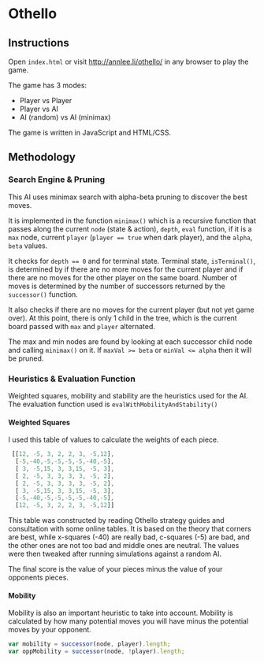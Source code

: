 # Othello

## Instructions

Open `index.html` or visit http://annlee.li/othello/ in any browser to play the game. 

The game has 3 modes:
- Player vs Player
- Player vs AI
- AI (random) vs AI (minimax)


The game is written in JavaScript and HTML/CSS. 

## Methodology

### Search Engine & Pruning

This AI uses minimax search with alpha-beta pruning to discover the best moves. 

It is implemented in the function `minimax()` which is a recursive function that passes along the current `node` (state & action), `depth`, `eval` function, if it is a `max` node, current `player` (`player == true` when dark player), and the `alpha`, `beta` values. 

It checks for `depth == 0` and for terminal state. Terminal state, `isTerminal()`, is determined by if there are no more moves for the current player and if there are no moves for the other player on the same board. Number of moves is determined by the number of successors returned by the `successor()` function. 

It also checks if there are no moves for the current player (but not yet game over). At this point, there is only 1 child in the tree, which is the current board passed with `max` and `player` alternated. 

The max and min nodes are found by looking at each successor child node and calling `minimax()` on it. If `maxVal >= beta` or `minVal <= alpha` then it will be pruned.

### Heuristics & Evaluation Function

Weighted squares, mobility and stability are the heuristics used for the AI. The evaluation function used is `evalWithMobilityAndStability()`

#### Weighted Squares

I used this table of values to calculate the weights of each piece. 

```javascript 
 [[12, -5, 3, 2, 2, 3, -5,12],
  [-5,-40,-5,-5,-5,-5,-40,-5],
  [ 3, -5,15, 3, 3,15, -5, 3],
  [ 2, -5, 3, 3, 3, 3, -5, 2],
  [ 2, -5, 3, 3, 3, 3, -5, 2],
  [ 3, -5,15, 3, 3,15, -5, 3],
  [-5,-40,-5,-5,-5,-5,-40,-5],
  [12, -5, 3, 2, 2, 3, -5,12]]
```

This table was constructed by reading Othello strategy guides and consultation with some online tables. It is based on the theory that corners are best, while x-squares (-40) are really bad, c-squares (-5) are bad, and the other ones are not too bad and middle ones are neutral. The values were then tweaked after running simulations against a random AI. 

The final score is the value of your pieces minus the value of your opponents pieces.

#### Mobility

Mobility is also an important heuristic to take into account. Mobility is calculated by how many potential moves you will have minus the potential moves  by your opponent. 

```javascript
var mobility = successor(node, player).length;
var oppMobility = successor(node, !player).length;
```



